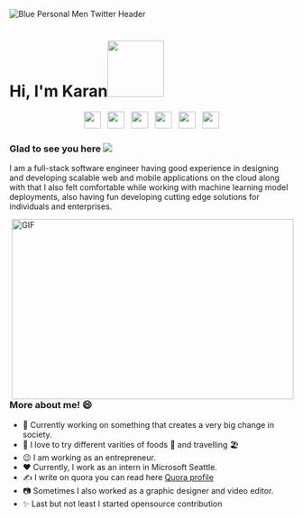 ![Blue Personal Men Twitter Header](https://user-images.githubusercontent.com/42493387/151616142-295cc35d-767b-4586-ac46-1da3b0c465ae.png)
# Hi, I'm Karan<img src="https://user-images.githubusercontent.com/42493387/151617087-bfcb4e82-a0fb-48d9-9b61-be992a33fce8.gif" width="100px">

<p align='center'>
<a href="https://stackoverflow.com/users/10243101/karankulshrestha"><img height="30" src="https://user-images.githubusercontent.com/42493387/151620960-f3590df4-2f39-4538-8ce3-314c5d72b412.png"></a>&nbsp;&nbsp;
<a href="https://twitter.com/karankulx"><img height="30" src="https://github.com/WaylonWalker/WaylonWalker/blob/main/icon/twitter.png?raw=true"></a>&nbsp;&nbsp;
<a href="https://www.instagram.com/mrkcr707/"><img height="30" src="https://github.com/WaylonWalker/WaylonWalker/blob/main/icon/instagram.jpg?raw=true"></a>&nbsp;&nbsp;
<a href="https://www.youtube.com/channel/UCZdrfGb9LPmLetKyOD_sjzw"><img height="30" src="https://user-images.githubusercontent.com/42493387/151620647-934b10e0-9461-406c-ae7a-938888c2dfb1.png"></a>&nbsp;&nbsp;
<a href="https://in.linkedin.com/in/karankulshrestha"><img height="30" src="https://github.com/WaylonWalker/WaylonWalker/blob/main/icon/linkedin.png?raw=true"></a>&nbsp;&nbsp;
<a href="https://www.quora.com/profile/Karan-Kulshrestha-4"><img height="30" src="https://user-images.githubusercontent.com/42493387/151621416-4ecddd57-bcd4-470a-99c5-366ef488f8a7.jpg"></a>
</p>

### <b> Glad to see you here </b>  ![](https://komarev.com/ghpvc/?username=karankulshrestha&label=visitors&color=blue&style=plastic)

I am a full-stack software engineer having good experience in designing and developing scalable web and mobile applications on the cloud along with that I also felt comfortable while working with machine learning model deployments, also having fun developing cutting edge solutions for
individuals and enterprises. 

<img align="right" alt="GIF" src="https://user-images.githubusercontent.com/42493387/151629782-b3844859-9c18-4c3e-bc98-058a148951ca.gif" width="500" height="320" />

### More about me! 😄

- 🍹 Currently working on something that creates a very big change in society. 
- 🚢 I love to try different varities of foods 🍰 and travelling 🏖️ 
- 😉 I am working as an entrepreneur.
- ❤️ Currently, I work as an intern in Microsoft Seattle.
- ✍️ I write on quora you can read here <a href="https://www.quora.com/profile/Karan-Kulshrestha-4">Quora profile</a>
- 📷 Sometimes I also worked as a graphic designer and video editor.
- ✨ Last but not least I started opensource contribution


#


<!-- [![Top Langs](https://github-readme-stats.vercel.app/api/top-langs/?username=karankulshrestha&theme=dracula)](https://github.com/anuraghazra/github-readme-stats) -->
<!-- [![Anurag's GitHub stats](https://github-readme-stats.vercel.app/api?username=karankulshrestha&theme=dark&show_icons=true)](https://github.com/anuraghazra/github-redme-stats) -->
